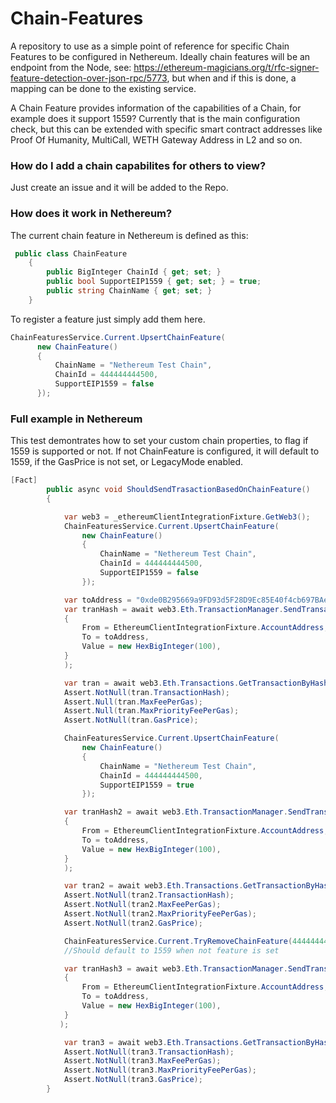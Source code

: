 # Chain-Features
A repository to use as a simple point of reference for specific Chain Features to be configured in Nethereum. Ideally chain features will be an endpoint from the Node, see: https://ethereum-magicians.org/t/rfc-signer-feature-detection-over-json-rpc/5773, but when and if this is done, a mapping can be done to the existing service. 

A Chain Feature provides information of the capabilities of a Chain, for example does it support 1559? 
Currently that is the main configuration check, but this can be extended with specific smart contract addresses like Proof Of Humanity, MultiCall, WETH Gateway Address in L2 and so on.

### How do I add a chain capabilites for others to view?

Just create an issue and it will be added to the Repo.

### How does it work in Nethereum?
The current chain feature in Nethereum is defined as this:

```csharp
 public class ChainFeature
    {
        public BigInteger ChainId { get; set; }
        public bool SupportEIP1559 { get; set; } = true;
        public string ChainName { get; set; }
    }
```
To register a feature just simply add them here.

```csharp
ChainFeaturesService.Current.UpsertChainFeature(
      new ChainFeature()
      {
          ChainName = "Nethereum Test Chain",
          ChainId = 444444444500,
          SupportEIP1559 = false
      });
```

### Full example in Nethereum
This test demontrates how to set your custom chain properties, to flag if 1559 is supported or not. If not ChainFeature is configured, it will default to 1559, if the GasPrice is not set, or LegacyMode enabled.

```csharp
[Fact]
        public async void ShouldSendTrasactionBasedOnChainFeature()
        {

            var web3 = _ethereumClientIntegrationFixture.GetWeb3();
            ChainFeaturesService.Current.UpsertChainFeature(
                new ChainFeature()
                {
                    ChainName = "Nethereum Test Chain",
                    ChainId = 444444444500,
                    SupportEIP1559 = false
                });

            var toAddress = "0xde0B295669a9FD93d5F28D9Ec85E40f4cb697BAe";
            var tranHash = await web3.Eth.TransactionManager.SendTransactionAsync(new TransactionInput()
            {
                From = EthereumClientIntegrationFixture.AccountAddress,
                To = toAddress,
                Value = new HexBigInteger(100),
            }
            );

            var tran = await web3.Eth.Transactions.GetTransactionByHash.SendRequestAsync(tranHash);
            Assert.NotNull(tran.TransactionHash);
            Assert.Null(tran.MaxFeePerGas);
            Assert.Null(tran.MaxPriorityFeePerGas);
            Assert.NotNull(tran.GasPrice);

            ChainFeaturesService.Current.UpsertChainFeature(
                new ChainFeature()
                {
                    ChainName = "Nethereum Test Chain",
                    ChainId = 444444444500,
                    SupportEIP1559 = true
                });

            var tranHash2 = await web3.Eth.TransactionManager.SendTransactionAsync(new TransactionInput()
            {
                From = EthereumClientIntegrationFixture.AccountAddress,
                To = toAddress,
                Value = new HexBigInteger(100),
            }
            );

            var tran2 = await web3.Eth.Transactions.GetTransactionByHash.SendRequestAsync(tranHash2);
            Assert.NotNull(tran2.TransactionHash);
            Assert.NotNull(tran2.MaxFeePerGas);
            Assert.NotNull(tran2.MaxPriorityFeePerGas);
            Assert.NotNull(tran2.GasPrice);

            ChainFeaturesService.Current.TryRemoveChainFeature(444444444500);
            //Should default to 1559 when not feature is set

            var tranHash3 = await web3.Eth.TransactionManager.SendTransactionAsync(new TransactionInput()
            {
                From = EthereumClientIntegrationFixture.AccountAddress,
                To = toAddress,
                Value = new HexBigInteger(100),
            }
           );

            var tran3 = await web3.Eth.Transactions.GetTransactionByHash.SendRequestAsync(tranHash3);
            Assert.NotNull(tran3.TransactionHash);
            Assert.NotNull(tran3.MaxFeePerGas);
            Assert.NotNull(tran3.MaxPriorityFeePerGas);
            Assert.NotNull(tran3.GasPrice);
        }

```
